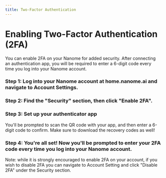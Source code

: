 ```yaml
---
title: Two-Factor Authentication
---
```


# Enabling Two-Factor Authentication (2FA)

You can enable 2FA on your Nanome for added security. After connecting an authentication app, you will be required to enter a 6-digit code every time you log into your Nanome account.

<vimg src="nanome-page/2fa.gif" />

### Step 1: Log into your Nanome account at home.nanome.ai and navigate to Account Settings.

<vimg src="nanome-page/account-settings.png" />

### Step 2: Find the "Security" section, then click "Enable 2FA".

<vimg src="nanome-page/enable2fa.png" />

### Step 3: Set up your authenticator app

<vimg src="nanome-page/QR-code-2fa.png" />

You'll be prompted to scan the QR code with your app, and then enter a 6-digit code to confirm. Make sure to download the recovery codes as well!

### Step 4: You're all set! Now you'll be prompted to enter your 2FA code every time you log into your Nanome account.

Note: while it is strongly encouraged to enable 2FA on your account, if you wish to disable 2FA you can navigate to Account Setting and click "Disable 2FA" under the Security section.
